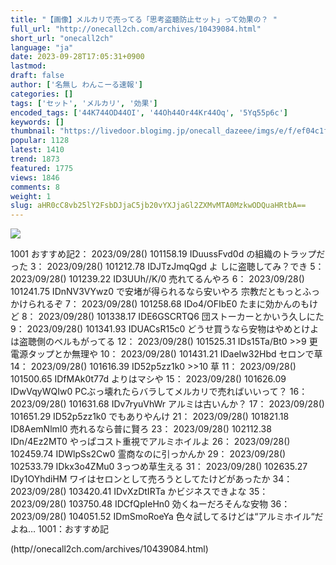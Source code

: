 ```yaml
---
title: "【画像】メルカリで売ってる「思考盗聴防止セット」って効果の？ "
full_url: "http://onecall2ch.com/archives/10439084.html"
short_url: "onecall2ch"
language: "ja"
date: 2023-09-28T17:05:31+0900
lastmod: 
draft: false
author: ['名無し わんこーる速報']
categories: []
tags: ['セット', 'メルカリ', '効果']
encoded_tags: ['44K744OD44OI', '44Oh44Or44Kr44Oq', '5Yq55p6c']
keywords: []
thumbnail: "https://livedoor.blogimg.jp/onecall_dazeee/imgs/e/f/ef04c1f2-s.jpg"
popular: 1128
latest: 1410
trend: 1873
featured: 1775
views: 1846
comments: 8
weight: 1
slug: aHR0cC8vb25lY2FsbDJjaC5jb20vYXJjaGl2ZXMvMTA0MzkwODQuaHRtbA==
---
```


![](https://livedoor.blogimg.jp/onecall_dazeee/imgs/e/f/ef04c1f2-s.jpg)

 1001 おすすめ記2： 2023/09/28() 101158.19 IDuussFvd0d の組織のトラップだった 3： 2023/09/28() 101212.78 IDJTzJmqQgd よ しに盗聴してみ？でき 5： 2023/09/28() 101239.22 ID3UUh//K/0 売れてるんやろ 6： 2023/09/28() 101241.75 IDnNV3VYwz0 で安堵が得られるなら安いやろ 宗教だともっとふっかけられるぞ 7： 2023/09/28() 101258.68 IDo4/OFIbE0 たまに効かんのもけど 8： 2023/09/28() 101338.17 IDE6GSCRTQ6 団ストーカーとかいう久しにた 9： 2023/09/28() 101341.93 IDUACsR15c0 どうせ買うなら安物はやめとけよ は盗聴側のベルもがってる 12： 2023/09/28() 101525.31 IDs15Ta/Bt0 >>9 更電源タップとか無理や 10： 2023/09/28() 101431.21 IDaeIw32Hbd セロンで草14： 2023/09/28() 101616.39 ID52p5zz1k0 >>10 草 11： 2023/09/28() 101500.65 IDfMAk0t77d よりはマシや 15： 2023/09/28() 101626.09 IDwVqyWQIw0 PCぶっ壊れたらバラしてメルカリで売ればいいって？ 16： 2023/09/28() 101631.68 IDv7ryuVhWr アルミは古いんか？ 17： 2023/09/28() 101651.29 ID52p5zz1k0 でもありやんけ 21： 2023/09/28() 101821.18 ID8AemNlmI0 売れるなら普に賢ろ 23： 2023/09/28() 102112.38 IDn/4Ez2MT0 やっぱコスト重視でアルミホイルよ 26： 2023/09/28() 102459.74 IDWlpSs2Cw0 霊商なのに引っかんか 29： 2023/09/28() 102533.79 IDkx3o4ZMu0 3っつめ草生える 31： 2023/09/28() 102635.27 IDy1OYhdiHM ワイはセロンとして売ろうとしてたけどがあったか 34： 2023/09/28() 103420.41 IDvXzDtIRTa かビジネスできよな 35： 2023/09/28() 103750.48 IDCfQpIeHn0 効くねーだろそんな安物 36： 2023/09/28() 104051.52 IDmSmoRoeYa 色々試してるけどは“アルミホイル“だよね… 1001：おすすめ記

(http//onecall2ch.com/archives/10439084.html)
